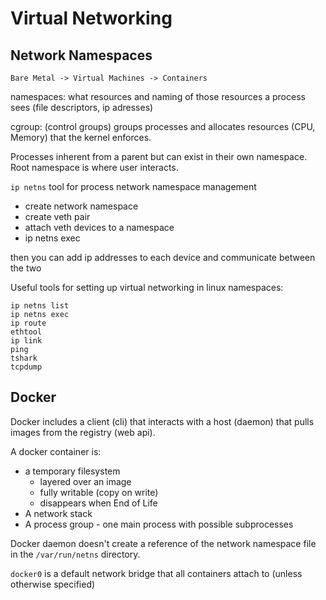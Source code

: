 # Virtual Networking

## Network Namespaces

`Bare Metal -> Virtual Machines -> Containers`

namespaces: what resources and naming of those resources a process sees (file
descriptors, ip adresses)

cgroup: (control groups) groups processes and allocates resources (CPU, Memory)
that the kernel enforces.

Processes inherent from a parent but can exist in their own namespace. Root
namespace is where user interacts.

`ip netns` tool for process network namespace management

- create network namespace
- create veth pair
- attach veth devices to a namespace
- ip netns exec <netns> <command>

then you can add ip addresses to each device and communicate between the two

Useful tools for setting up virtual networking in linux namespaces:

```
ip netns list
ip netns exec
ip route
ethtool
ip link
ping
tshark
tcpdump
```

## Docker

Docker includes a client (cli) that interacts with a host (daemon) that pulls
images from the registry (web api).

A docker container is:

- a temporary filesystem
  - layered over an image
  - fully writable (copy on write)
  - disappears when End of Life
- A network stack
- A process group - one main process with possible subprocesses

Docker daemon doesn't create a reference of the network namespace file in the
`/var/run/netns` directory.

`docker0` is a default network bridge that all containers attach to (unless
otherwise specified)
